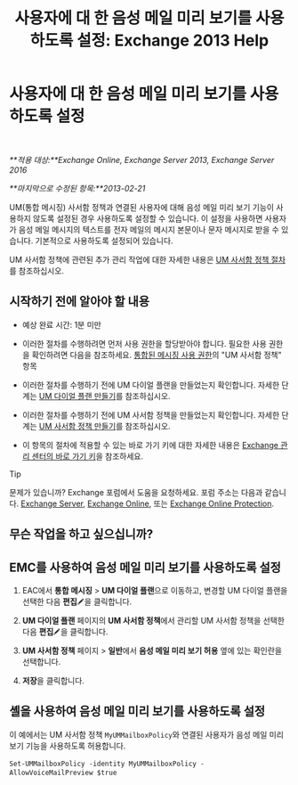 ﻿---
title: '사용자에 대 한 음성 메일 미리 보기를 사용 하도록 설정: Exchange 2013 Help'
TOCTitle: 사용자에 대 한 음성 메일 미리 보기를 사용 하도록 설정
ms:assetid: 206a5d2b-27c9-4e9b-a29a-6ddffaa07109
ms:mtpsurl: https://technet.microsoft.com/ko-kr/library/JJ673514(v=EXCHG.150)
ms:contentKeyID: 51407675
ms.date: 05/22/2018
mtps_version: v=EXCHG.150
ms.translationtype: MT
---

# 사용자에 대 한 음성 메일 미리 보기를 사용 하도록 설정

 

_**적용 대상:**Exchange Online, Exchange Server 2013, Exchange Server 2016_

_**마지막으로 수정된 항목:**2013-02-21_

UM(통합 메시징) 사서함 정책과 연결된 사용자에 대해 음성 메일 미리 보기 기능이 사용하지 않도록 설정된 경우 사용하도록 설정할 수 있습니다. 이 설정을 사용하면 사용자가 음성 메일 메시지의 텍스트를 전자 메일의 메시지 본문이나 문자 메시지로 받을 수 있습니다. 기본적으로 사용하도록 설정되어 있습니다.

UM 사서함 정책에 관련된 추가 관리 작업에 대한 자세한 내용은 [UM 사서함 정책 절차](um-mailbox-policy-procedures-exchange-2013-help.md)를 참조하십시오.

## 시작하기 전에 알아야 할 내용

  - 예상 완료 시간: 1분 미만

  - 이러한 절차를 수행하려면 먼저 사용 권한을 할당받아야 합니다. 필요한 사용 권한을 확인하려면 다음을 참조하세요. [통합된 메시징 사용 권한](unified-messaging-permissions-exchange-2013-help.md)의 "UM 사서함 정책" 항목

  - 이러한 절차를 수행하기 전에 UM 다이얼 플랜을 만들었는지 확인합니다. 자세한 단계는 [UM 다이얼 플랜 만들기](create-a-um-dial-plan-exchange-2013-help.md)를 참조하십시오.

  - 이러한 절차를 수행하기 전에 UM 사서함 정책을 만들었는지 확인합니다. 자세한 단계는 [UM 사서함 정책 만들기](create-a-um-mailbox-policy-exchange-2013-help.md)를 참조하십시오.

  - 이 항목의 절차에 적용할 수 있는 바로 가기 키에 대한 자세한 내용은 [Exchange 관리 센터의 바로 가기 키](keyboard-shortcuts-in-the-exchange-admin-center-exchange-online-protection-help.md)을 참조하세요.


> [!TIP]
> 문제가 있습니까? Exchange 포럼에서 도움을 요청하세요. 포럼 주소는 다음과 같습니다. <A href="https://go.microsoft.com/fwlink/p/?linkid=60612">Exchange Server</A>, <A href="https://go.microsoft.com/fwlink/p/?linkid=267542">Exchange Online</A>, 또는 <A href="https://go.microsoft.com/fwlink/p/?linkid=285351">Exchange Online Protection</A>.



## 무슨 작업을 하고 싶으십니까?

## EMC를 사용하여 음성 메일 미리 보기를 사용하도록 설정

1.  EAC에서 **통합 메시징** \> **UM 다이얼 플랜**으로 이동하고, 변경할 UM 다이얼 플랜을 선택한 다음 **편집**![편집 아이콘](images/JJ218640.6f53ccb2-1f13-4c02-bea0-30690e6ea71d(EXCHG.150).gif "편집 아이콘")을 클릭합니다.

2.  **UM 다이얼 플랜** 페이지의 **UM 사서함 정책**에서 관리할 UM 사서함 정책을 선택한 다음 **편집**![편집 아이콘](images/JJ218640.6f53ccb2-1f13-4c02-bea0-30690e6ea71d(EXCHG.150).gif "편집 아이콘")을 클릭합니다.

3.  **UM 사서함 정책** 페이지 \> **일반**에서 **음성 메일 미리 보기 허용** 옆에 있는 확인란을 선택합니다.

4.  **저장**을 클릭합니다.

## 셸을 사용하여 음성 메일 미리 보기를 사용하도록 설정

이 예에서는 UM 사서함 정책 `MyUMMailboxPolicy`와 연결된 사용자가 음성 메일 미리 보기 기능을 사용하도록 허용합니다.

    Set-UMMailboxPolicy -identity MyUMMailboxPolicy - AllowVoiceMailPreview $true

